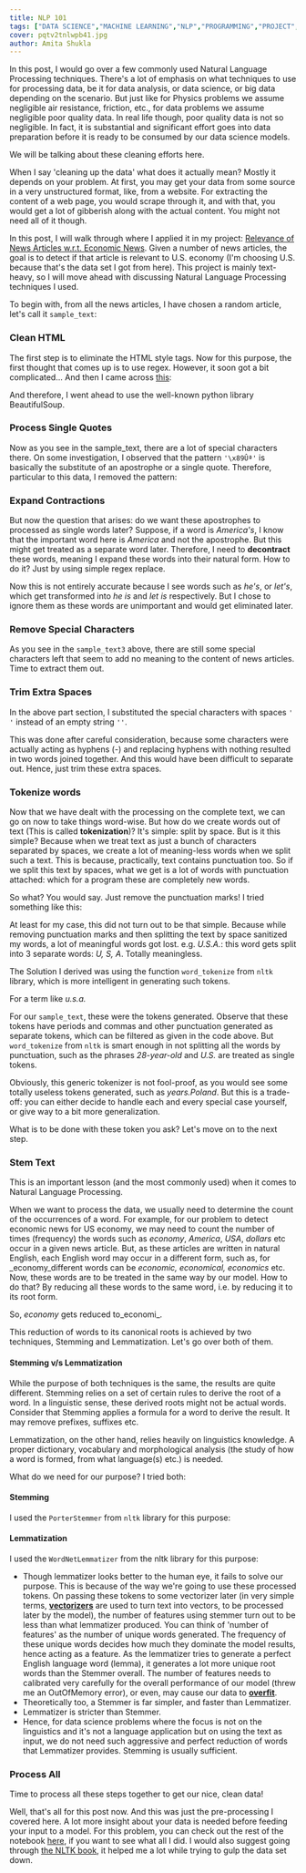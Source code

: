 ```yaml
---
title: NLP 101
tags: ["DATA SCIENCE","MACHINE LEARNING","NLP","PROGRAMMING","PROJECT","PYTHON"]
cover: pqtv2tnlwpb41.jpg
author: Amita Shukla
---
```



In this post, I would go over a few commonly used Natural Language Processing techniques. There's a lot of emphasis on what techniques to use for processing data, be it for data analysis, or data science, or big data depending on the scenario. But just like for Physics problems we assume negligible air resistance, friction, etc., for data problems we assume negligible poor quality data. In real life though, poor quality data is not so negligible. In fact, it is substantial and significant effort goes into data preparation before it is ready to be consumed by our data science models. 
 
We will be talking about these cleaning efforts here. 
 


<re-img src="pqtv2tnlwpb41.jpg"></re-img>

 
When I say 'cleaning up the data' what does it actually mean? Mostly it depends on your problem. At first, you may get your data from some source in a very unstructured format, like, from a website. For extracting the content of a web page, you would scrape through it, and with that, you would get a lot of gibberish along with the actual content. You might not need all of it though. 
 
In this post, I will walk through where I applied it in my project: [Relevance of News Articles w.r.t. Economic News](https://github.com/amita-shukla/nlp-economic-news). Given a number of news articles, the goal is to detect if that article is relevant to U.S. economy (I'm choosing U.S. because that's the data set I got from here). This project is mainly text-heavy, so I will move ahead with discussing Natural Language Processing techniques I used. 
 
To begin with, from all the news articles, I have chosen a random article, let's call it `sample_text`: 
 
 


### Clean HTML

The first step is to eliminate the HTML style tags. Now for this purpose, the first thought that comes up is to use regex. However, it soon got a bit complicated... 
And then I came across [this](https://stackoverflow.com/questions/1732348/regex-match-open-tags-except-xhtml-self-contained-tags/1732454?stw=2#1732454): 
 


<re-img src="stackoverflow_regex_parser.png"></re-img>

 
 
And therefore, I went ahead to use the well-known python library BeautifulSoup. 
 
 


### Process Single Quotes

Now as you see in the sample_text, there are a lot of special characters there. On some investigation, I observed that the pattern `'\x89Ûª'` is basically the substitute of an apostrophe or a single quote. Therefore, particular to this data, I removed the pattern: 
 
 


### Expand Contractions

But now the question that arises: do we want these apostrophes to processed as single words later? Suppose, if a word is _America's_, I know that the important word here is _America_ and not the apostrophe. But this might get treated as a separate word later. Therefore, I need to **decontract** these words, meaning I expand these words into their natural form. How to do it? Just by using simple regex replace. 
 
 
Now this is not entirely accurate because I see words such as _he's_, or _let's_, which get transformed into _he is_ and _let is_ respectively. But I chose to ignore them as these words are unimportant and would get eliminated later. 
 


### Remove Special Characters

As you see in the `sample_text3` above, there are still some special characters left that seem to add no meaning to the content of news articles. Time to extract them out. 
 
 


### Trim Extra Spaces

In the above part section, I substituted the special characters with spaces `' '` instead of an empty string `''`. 
 
 
This was done after careful consideration, because some characters were actually acting as hyphens (-) and replacing hyphens with nothing resulted in two words joined together. And this would have been difficult to separate out. Hence, just trim these extra spaces. 
 


### Tokenize words

Now that we have dealt with the processing on the complete text, we can go on now to take things word-wise. But how do we create words out of text (This is called **tokenization**)? It's simple: split by space. But is it this simple? Because when we treat text as just a bunch of characters separated by spaces, we create a lot of meaning-less words when we split such a text. This is because, practically, text contains punctuation too. So if we split this text by spaces, what we get is a lot of words with punctuation attached: which for a program these are completely new words. 


 


So what? You would say. Just remove the punctuation marks! I tried something like this: 
 
At least for my case, this did not turn out to be that simple. Because while removing punctuation marks and then splitting the text by space sanitized my words, a lot of meaningful words got lost. e.g. _U.S.A._: this word gets split into 3 separate words: _U, S, A_. Totally meaningless. 
 
The Solution I derived was using the function `word_tokenize` from `nltk` library, which is more intelligent in generating such tokens. 
 
For a term like _u.s.a._ 
 
 
For our `sample_text`, these were the tokens generated. Observe that these tokens have periods and commas and other punctuation generated as separate tokens, which can be filtered as given in the code above. But `word_tokenize` from `nltk` is smart enough in not splitting all the words by punctuation, such as the phrases _28-year-old_ and _U.S._ are treated as single tokens. 
 
Obviously, this generic tokenizer is not fool-proof, as you would see some totally useless tokens generated, such as _years.Poland_. But this is a trade-off: you can either decide to handle each and every special case yourself, or give way to a bit more generalization. 


 


What is to be done with these token you ask? Let's move on to the next step.

 


### Stem Text

This is an important lesson (and the most commonly used) when it comes to Natural Language Processing.

When we want to process the data, we usually need to determine the count of the occurrences of a word. For example, for our problem to detect economic news for US economy, we may need to count the number of times (frequency) the words such as _economy_, _America_, _USA_, _dollars_ etc occur in a given news article. But, as these articles are written in natural English, each English word may occur in a different form, such as, for _economy_different words can be _economic, economical, economics_ etc. Now, these words are to be treated in the same way by our model. How to do that? By reducing all these words to the same word, i.e. by reducing it to its root form.

So, _economy_ gets reduced to_economi_.

This reduction of words to its canonical roots is achieved by two techniques, Stemming and Lemmatization. Let's go over both of them.

 


#### Stemming v/s Lemmatization

While the purpose of both techniques is the same, the results are quite different. Stemming relies on a set of certain rules to derive the root of a word. In a linguistic sense, these derived roots might not be actual words. Consider that Stemming applies a formula for a word to derive the result. It may remove prefixes, suffixes etc.

Lemmatization, on the other hand, relies heavily on linguistics knowledge. A proper dictionary, vocabulary and morphological analysis (the study of how a word is formed, from what language(s) etc.) is needed.

What do we need for our purpose? I tried both: 
 


#### Stemming

I used the `PorterStemmer` from `nltk` library for this purpose: 
 
 


#### Lemmatization

I used the `WordNetLemmatizer` from the nltk library for this purpose: 
 
 


- Though lemmatizer looks better to the human eye, it fails to solve our purpose. This is because of the way we're going to use these processed tokens. On passing these tokens to some vectorizer later (in very simple terms, [**vectorizers**](https://scikit-learn.org/stable/modules/feature_extraction.html#text-feature-extraction) are used to turn text into vectors, to be processed later by the model), the number of features using stemmer turn out to be less than what lemmatizer produced. You can think of 'number of features' as the number of unique words generated. The frequency of these unique words decides how much they dominate the model results, hence acting as a feature. As the lemmatizer tries to generate a perfect English language word (lemma), it generates a lot more unique root words than the Stemmer overall. The number of features needs to calibrated very carefully for the overall performance of our model (threw me an OutOfMemory error), or even, may cause our data to [**overfit**](https://en.wikipedia.org/wiki/Overfitting).
- Theoretically too, a Stemmer is far simpler, and faster than Lemmatizer.
- Lemmatizer is stricter than Stemmer.
- Hence, for data science problems where the focus is not on the linguistics and it's not a language application but on using the text as input, we do not need such aggressive and perfect reduction of words that Lemmatizer provides. Stemming is usually sufficient.

 


### Process All

Time to process all these steps together to get our nice, clean data! 
 


 
Well, that's all for this post now. And this was just the pre-processing I covered here. A lot more insight about your data is needed before feeding your input to a model. For this problem, you can check out the rest of the notebook [here](https://github.com/amita-shukla/nlp-economic-news/blob/master/news_relevance.ipynb), if you want to see what all I did. 
I would also suggest going through [the NLTK book](https://www.nltk.org/book/), it helped me a lot while trying to gulp the data set down.

